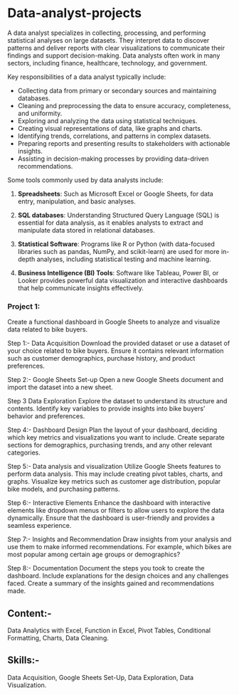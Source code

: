 # Data-analyst-projects

A data analyst specializes in collecting, processing, and performing statistical analyses on large datasets. They interpret data to discover patterns and deliver reports with clear visualizations to communicate their findings and support decision-making. Data analysts often work in many sectors, including finance, healthcare, technology, and government.

Key responsibilities of a data analyst typically include:

- Collecting data from primary or secondary sources and maintaining databases.
- Cleaning and preprocessing the data to ensure accuracy, completeness, and uniformity.
- Exploring and analyzing the data using statistical techniques.
- Creating visual representations of data, like graphs and charts.
- Identifying trends, correlations, and patterns in complex datasets.
- Preparing reports and presenting results to stakeholders with actionable insights.
- Assisting in decision-making processes by providing data-driven recommendations.

Some tools commonly used by data analysts include:

1. **Spreadsheets**: Such as Microsoft Excel or Google Sheets, for data entry, manipulation, and basic analyses.

2. **SQL databases**: Understanding Structured Query Language (SQL) is essential for data analysis, as it enables analysts to extract and manipulate data stored in relational databases.

3. **Statistical Software**: Programs like R or Python (with data-focused libraries such as pandas, NumPy, and scikit-learn) are used for more in-depth analyses, including statistical testing and machine learning.

4. **Business Intelligence (BI) Tools**: Software like Tableau, Power BI, or Looker provides powerful data visualization and interactive dashboards that help communicate insights effectively.

### Project 1:

Create a functional dashboard in Google Sheets to analyze and visualize data related to bike buyers.

Step 1:- Data Acquisition
Download the provided dataset or use a dataset of your choice related to bike buyers. Ensure it contains relevant information such as customer demographics, purchase history, and product preferences.

Step 2:- Google Sheets Set-up
Open a new Google Sheets document and import the dataset into a new sheet.

Step 3 Data Exploration
Explore the dataset to understand its structure and contents. Identify key variables to provide insights into bike buyers’ behavior and preferences.

Step 4:- Dashboard Design
Plan the layout of your dashboard, deciding which key metrics and visualizations you want to include. Create separate sections for demographics, purchasing trends, and any other relevant categories.

Step 5:- Data analysis and visualization
Utilize Google Sheets features to perform data analysis. This may include creating pivot tables, charts, and graphs. Visualize key metrics such as customer age distribution, popular bike models, and purchasing patterns.

Step 6:- Interactive Elements
Enhance the dashboard with interactive elements like dropdown menus or filters to allow users to explore the data dynamically. Ensure that the dashboard is user-friendly and provides a seamless experience.

Step 7:-  Insights and Recommendation
Draw insights from your analysis and use them to make informed recommendations. For example, which bikes are most popular among certain age groups or demographics?

Step 8:- Documentation
Document the steps you took to create the dashboard. Include explanations for the design choices and any challenges faced. Create a summary of the insights gained and recommendations made.

## Content:-
Data Analytics with Excel, Function in Excel, Pivot Tables, Conditional Formatting, Charts, Data Cleaning.
## Skills:-
Data Acquisition, Google Sheets Set-Up, Data Exploration, Data Visualization.

